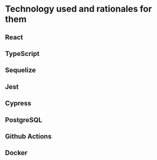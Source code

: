 # Technology used and rationales for them

## React

## TypeScript

## Sequelize

## Jest

## Cypress

## PostgreSQL

## Github Actions

## Docker
